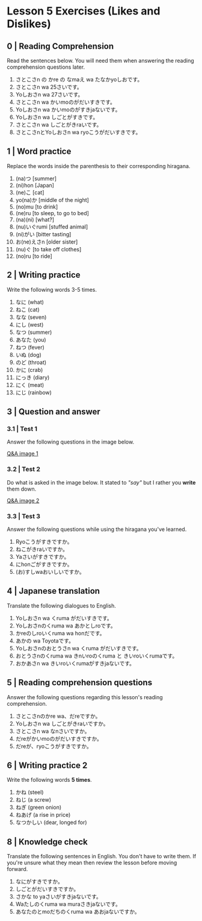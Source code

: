 # Lesson 5 Exercises (Likes and Dislikes)

## 0 | Reading Comprehension

Read the sentences below. You will need them when answering the reading comprehension questions later.

1. さとこさn の かre の なmaえ wa たなかyoしおです。
2. さとこさn wa 25さいです。
3. Yoしおさn wa 27さいです。
4. さとこさn wa かいmoのがだいすきです。
5. Yoしおさn wa かいmoのがすきjaないです。
6. Yoしおさn wa しごとがすきです。
7. さとこさn wa しごとがきraいです。
8. さとこさnとYoしおさn wa ryoこうがだいすきです。

## 1 | Word practice

Replace the words inside the parenthesis to their corresponding hiragana.

1. (na)つ [summer]
2. (ni)hon [Japan]
3. (ne)こ [cat]
4. yo(na)か [middle of the night]
5. (no)mu [to drink]
6. (ne)ru [to sleep, to go to bed]
7. (na)(ni) [what?]
8. (nu)いぐrumi [stuffed animal]
9. (ni)がい [bitter tasting]
10. お(ne)えさn [older sister]
11. (nu)ぐ [to take off clothes]
12. (no)ru [to ride]

## 2 | Writing practice

Write the following words 3-5 times.

1. なに (what)
2. ねこ (cat)
3. なな (seven)
4. にし (west)
5. なつ (summer)
6. あなた (you)
7. ねつ (fever)
8. いぬ (dog)
9. のど (throat)
10. かに (crab)
11. にっき (diary)
12. にく (meat)
13. にじ (rainbow)

## 3 | Question and answer

### 3.1 | Test 1

Answer the following questions in the image below.

[Q&A image 1](images/l5-1.jpg)

### 3.2 | Test 2

Do what is asked in the image below. It stated to _"say"_ but I rather you **write** them down.

[Q&A image 2](images/l5-2.jpg)

### 3.3 | Test 3

Answer the following questions while using the hiragana you've learned.

1. Ryoこうがすきですか。
2. ねこがきraいですか。
3. Yaさいがすきですか。
4. にhonごがすきですか。
5. (お)すしwaおいしいですか。

## 4 | Japanese translation

Translate the following dialogues to English.

1. Yoしおさn wa くruma がだいすきです。
2. Yoしおさnのくruma wa あかとしroです。
3. かreのしroいくruma wa honだです。
4. あかの wa Toyotaです。
5. Yoしおさnのおとうさn wa くruma がだいすきです。
6. おとうさnのくruma wa きnいroのくruma と きいroいくrumaです。
7. おかあさn wa きいroいくrumaがすきjaないです。

## 5 | Reading comprehension questions

Answer the following questions regarding this lesson's reading comprehension.

1. さとこさnのかre wa、だreですか。
2. Yoしおさn wa しごとがきraいですか。
3. さとこさn wa なnさいですか。
4. だreがかいmoのがだいすきですか。
5. だreが、ryoこうがすきですか。

## 6 | Writing practice 2

Write the following words **5 times**.

1. かね (steel)
2. ねじ (a screw)
3. ねぎ (green onion)
4. ねあげ (a rise in price)
5. なつかしい (dear, longed for)

## 8 | Knowledge check

Translate the following sentences in English. You don't have to write them. If you're unsure what they mean then review the lesson before moving forward.

1. なにがすきですか。
2. しごとがだいすきですか。
3. さかな to yaさいがすきjaないです。
4. Waたしのくruma wa muraさきjaないです。
5. あなたのとmoだちのくruma wa あおjaないですか。
